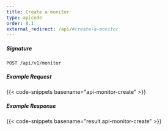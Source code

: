 ```yaml
---
title: Create a monitor
type: apicode
order: 8.1
external_redirect: /api/#create-a-monitor
---
```


##### Signature
`POST /api/v1/monitor`
##### Example Request
{{< code-snippets basename="api-monitor-create" >}}
##### Example Response
{{< code-snippets basename="result.api-monitor-create" >}}